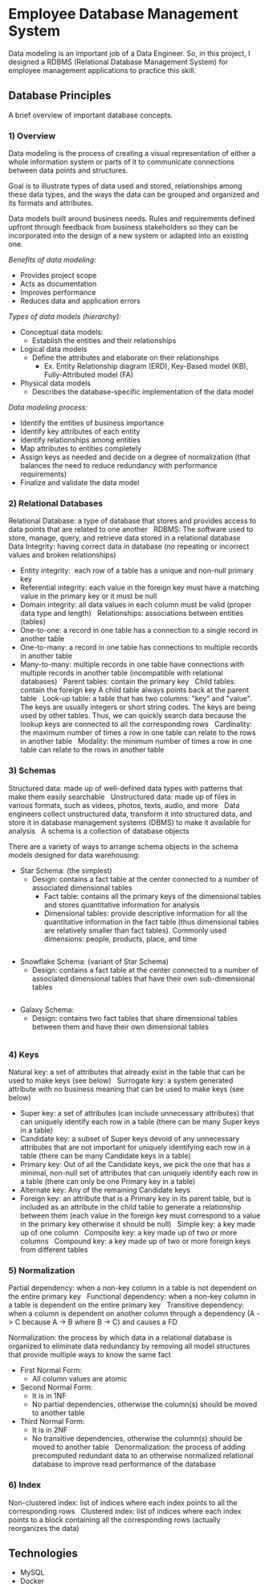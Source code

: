 # Employee Database Management System

Data modeling is an important job of a Data Engineer. So, in this project, I designed a RDBMS (Relational Database Management System) for employee management applications to practice this skill.

## Database Principles

A brief overview of important database concepts.

### 1) Overview
Data modeling is the process of creating a visual representation of either a whole information system or parts of it to communicate connections between data points and structures.  

Goal is to illustrate types of data used and stored, relationships among these data types, and the ways the data can be grouped and organized and its formats and attributes.  

Data models built around business needs. Rules and requirements defined upfront through feedback from business stakeholders so they can be incorporated into the design of a new system or adapted into an existing one.  

*Benefits of data modeling:*
* Provides project scope
* Acts as documentation
* Improves performance
* Reduces data and application errors  

*Types of data models (hierarchy):*
* Conceptual data models:
    * Establish the entities and their relationships
* Logical data models
    * Define the attributes and elaborate on their relationships
        * Ex. Entity Relationship diagram (ERD), Key-Based model (KB), Fully-Attributed model (FA)
* Physical data models
    * Describes the database-specific implementation of the data model

*Data modeling process:*
* Identify the entities of business importance
* Identify key attributes of each entity
* Identify relationships among entities
* Map attributes to entities completely
* Assign keys as needed and decide on a degree of normalization (that balances the need to reduce redundancy with performance requirements)
* Finalize and validate the data model

### 2) Relational Databases

Relational Database: a type of database that stores and provides access to data points that are related to one another
 
RDBMS: The software used to store, manage, query, and retrieve data stored in a relational database
 
Data Integrity: having correct data in database (no repeating or incorrect values and broken relationships)
* Entity integrity:  each row of a table has a unique and non-null primary key
* Referential integrity: each value in the foreign key must have a matching value in the primary key or it must be null
* Domain integrity: all data values in each column must be valid (proper data type and length)
 
Relationships: associations between entities (tables)
* One-to-one: a record in one table has a connection to a single record in another table
* One-to-many: a record in one table has connections to multiple records in another table
* Many-to-many: multiple records in one table have connections with multiple records in another table (incompatible with relational databases)
 
Parent tables: contain the primary key
 
Child tables: contain the foreign key
A child table always points back at the parent table
 
Look-up table: a table that has two columns: "key" and "value". The keys are usually integers or short string codes. The keys are being used by other tables. Thus, we can quickly search data because the lookup keys are connected to all the corresponding rows
 
Cardinality: the maximum number of times a row in one table can relate to the rows in another table
 
Modality: the minimum number of times a row in one table can relate to the rows in another table

### 3) Schemas
Structured data: made up of well-defined data types with patterns that make them easily searchable
 
Unstructured data: made up of files in various formats, such as videos, photos, texts, audio, and more
 
Data engineers collect unstructured data, transform it into structured data, and store it in database management systems (DBMS) to make it available for analysis
 
A schema is a collection of database objects

There are a variety of ways to arrange schema objects in the schema models designed for data warehousing:
* Star Schema: (the simplest)
    * Design: contains a fact table at the center connected to a number of associated dimensional tables
        * Fact table: contains all the primary keys of the dimensional tables and stores quantitative information for analysis
        * Dimensional tables: provide descriptive information for all the quantitative information in the fact table (thus dimensional tables are relatively smaller than fact tables). Commonly used dimensions: people, products, place, and time

<img>

* Snowflake Schema: (variant of Star Schema)
    * Design: contains a fact table at the center connected to a number of associated dimensional tables that have their own sub-dimensional tables

<img>

* Galaxy Schema:
    * Design: contains two fact tables that share dimensional tables between them and have their own dimensional tables

<img>




### 4) Keys

Natural key: a set of attributes that already exist in the table that can be used to make keys (see below)
 
Surrogate key: a system generated attribute with no business meaning that can be used to make keys (see below)
 
* Super key: a set of attributes (can include unnecessary attributes) that can uniquely identify each row in a table (there can be many Super keys in a table)
 
* Candidate key: a subset of Super keys devoid of any unnecessary attributes that are not important for uniquely identifying each row in a table (there can be many Candidate keys in a table)
 
* Primary key: Out of all the Candidate keys, we pick the one that has a minimal, non-null set of attributes that can uniquely identify each row in a table (there can only be one Primary key in a table)
 
* Alternate key: Any of the remaining Candidate keys
 
* Foreign key: an attribute that is a Primary key in its parent table, but is included as an attribute in the child table to generate a relationship between them (each value in the foreign key must correspond to a value in the primary key otherwise it should be null)
 
Simple key: a key made up of one column
 
Composite key: a key made up of two or more columns
 
Compound key: a key made up of two or more foreign keys from different tables

### 5) Normalization

Partial dependency: when a non-key column in a table is not dependent on the entire primary key
 
Functional dependency: when a non-key column in a table is dependent on the entire primary key
 
Transitive dependency: when a column is dependent on another column through a dependency (A -> C because A -> B where B -> C) and causes a FD

Normalization: the process by which data in a relational database is organized to eliminate data redundancy by removing all model structures that provide multiple ways to know the same fact
* First Normal Form:
    * All column values are atomic
* Second Normal Form:
    * It is in 1NF
    * No partial dependencies, otherwise the column(s) should be moved to another table
* Third Normal Form:
    * It is in 2NF
    * No transitive dependencies, otherwise the column(s) should be moved to another table
 
Denormalization: the process of adding precomputed redundant data to an otherwise normalized relational database to improve read performance of the database

### 6) Index

Non-clustered index: list of indices where each index points to all the corresponding rows
 
Clustered index: list of indices where each index points to a block containing all the corresponding rows (actually reorganizes the data)

## Technologies

* MySQL
* Docker